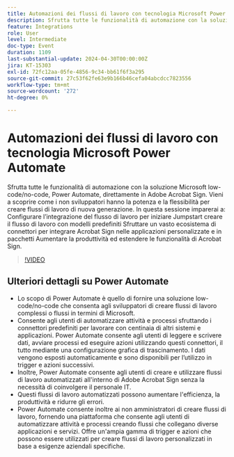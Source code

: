 ```yaml
---
title: Automazioni dei flussi di lavoro con tecnologia Microsoft Power Automate
description: Sfrutta tutte le funzionalità di automazione con la soluzione Microsoft low-code/no-code, Power Automate, direttamente in Adobe Acrobat Sign.
feature: Integrations
role: User
level: Intermediate
doc-type: Event
duration: 1109
last-substantial-update: 2024-04-30T00:00:00Z
jira: KT-15303
exl-id: 72fc12aa-05fe-4856-9c34-bb61f6f3a295
source-git-commit: 27c53f62fe63e9b166b46cefa04abcdcc7823556
workflow-type: tm+mt
source-wordcount: '272'
ht-degree: 0%

---
```


# Automazioni dei flussi di lavoro con tecnologia Microsoft Power Automate

Sfrutta tutte le funzionalità di automazione con la soluzione Microsoft low-code/no-code, Power Automate, direttamente in Adobe Acrobat Sign. Vieni a scoprire come i non sviluppatori hanno la potenza e la flessibilità per creare flussi di lavoro di nuova generazione. In questa sessione imparerai a: Configurare l’integrazione del flusso di lavoro per iniziare Jumpstart creare il flusso di lavoro con modelli predefiniti Sfruttare un vasto ecosistema di connettori per integrare Acrobat Sign nelle applicazioni personalizzate e in pacchetti Aumentare la produttività ed estendere le funzionalità di Acrobat Sign.

>[!VIDEO](https://video.tv.adobe.com/v/3428194/?learn=on)

## Ulteriori dettagli su Power Automate

* Lo scopo di Power Automate è quello di fornire una soluzione low-code/no-code che consenta agli sviluppatori di creare flussi di lavoro complessi o flussi in termini di Microsoft.
* Consente agli utenti di automatizzare attività e processi sfruttando i connettori predefiniti per lavorare con centinaia di altri sistemi e applicazioni. Power Automate consente agli utenti di leggere e scrivere dati, avviare processi ed eseguire azioni utilizzando questi connettori, il tutto mediante una configurazione grafica di trascinamento. I dati vengono esposti automaticamente e sono disponibili per l’utilizzo in trigger e azioni successivi.
* &#x200B;Inoltre, Power Automate consente agli utenti di creare e utilizzare flussi di lavoro automatizzati all&#39;interno di Adobe Acrobat Sign senza la necessità di coinvolgere il personale IT.
* Questi flussi di lavoro automatizzati possono aumentare l&#39;efficienza, la produttività e ridurre gli errori.
* Power Automate consente inoltre ai non amministratori di creare flussi di lavoro, fornendo una piattaforma che consente agli utenti di automatizzare attività e processi creando flussi che collegano diverse applicazioni e servizi. Offre un&#39;ampia gamma di trigger e azioni che possono essere utilizzati per creare flussi di lavoro personalizzati in base a esigenze aziendali specifiche.
